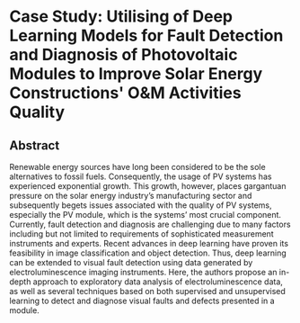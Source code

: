 # Case Study: Utilising of Deep Learning Models for Fault Detection and Diagnosis of Photovoltaic Modules to Improve Solar Energy Constructions' O&M Activities Quality

## Abstract
Renewable energy sources have long been considered to be the sole alternatives to fossil fuels. Consequently, the usage of PV systems has experienced exponential growth. This growth, however, places gargantuan pressure on the solar energy industry’s manufacturing sector and subsequently begets issues associated with the quality of PV systems, especially the PV module, which is the systems’ most crucial component. Currently, fault detection and diagnosis are challenging due to many factors including but not limited to requirements of sophisticated measurement instruments and experts. Recent advances in deep learning have proven its feasibility in image classification and object detection. Thus, deep learning can be extended to visual fault detection using data generated by electroluminescence imaging instruments. Here, the authors propose an in-depth approach to exploratory data analysis of electroluminescence data, as well as several techniques based on both supervised and unsupervised learning to detect and diagnose visual faults and defects presented in a module.
